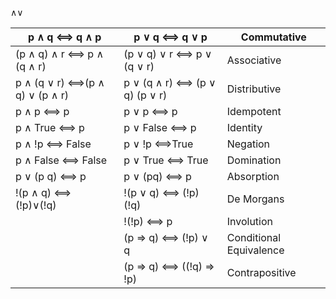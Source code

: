 ∧∨

| p ∧ q ⟺  q ∧ p                 | p ∨ q ⟺ q ∨ p                  | Commutative             |
| ------------------------------ | ------------------------------ | ----------------------- |
| (p ∧ q) ∧ r ⟺ p ∧ (q ∧ r)      | (p ∨ q) ∨ r ⟺ p ∨ (q ∨ r)      | Associative             |
| p ∧ (q ∨ r) ⟺(p ∧ q) ∨ (p ∧ r) | p ∨ (q ∧ r) ⟺ (p ∨ q)  (p ∨ r) | Distributive            |
| p ∧ p ⟺ p                      | p ∨ p ⟺ p                      | Idempotent              |
| p ∧ True ⟺ p                   | p ∨ False ⟺ p                  | Identity                |
| p ∧ !p ⟺ False                 | p ∨ !p ⟺True                   | Negation                |
| p ∧ False ⟺ False              | p ∨ True ⟺ True                | Domination              |
| p ∨ (p  q) ⟺ p                 | p ∨ (pq) ⟺ p                   | Absorption              |
| !(p ∧ q) ⟺ (!p)∨(!q)           | !(p ∨ q) ⟺ (!p)  (!q)          | De Morgans              |
|                                | !(!p) ⟺ p                      | Involution              |
|                                | (p ⇒ q) ⟺ (!p) ∨ q             | Conditional Equivalence |
|                                | (p ⇒ q) ⟺ ((!q) ⇒ !p)          | Contrapositive          |
